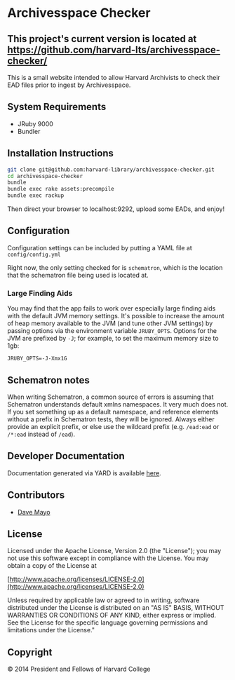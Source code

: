 # Archivesspace Checker

## This project's current version is located at https://github.com/harvard-lts/archivesspace-checker/

This is a small website intended to allow Harvard Archivists to check their EAD files prior to ingest by Archivesspace.

## System Requirements

* JRuby 9000
* Bundler

## Installation Instructions

```sh
git clone git@github.com:harvard-library/archivesspace-checker.git
cd archivesspace-checker
bundle
bundle exec rake assets:precompile
bundle exec rackup
```

Then direct your browser to localhost:9292, upload some EADs, and enjoy!

## Configuration

Configuration settings can be included by putting a YAML file at `config/config.yml`

Right now, the only setting checked for is `schematron`, which is the location that
the schematron file being used is located at.

### Large Finding Aids

You may find that the app fails to work over especially large finding aids with the default JVM memory settings.
It's possible to increase the amount of heap memory available to the JVM (and tune other JVM settings) by passing options
via the environment variable `JRUBY_OPTS`.  Options for the JVM are prefixed by `-J`; for example, to set the maximum memory size to 1gb:

``` shell
JRUBY_OPTS=-J-Xmx1G
```

## Schematron notes

When writing Schematron, a common source of errors is assuming that Schematron understands default xmlns namespaces.  It very much does not.  If you set something up as a default namespace, and reference elements without a prefix in Schematron tests, they will be ignored.  Always either provide an explicit prefix, or else use the wildcard prefix (e.g. `/ead:ead` or `/*:ead` instead of `/ead`).

## Developer Documentation
Documentation generated via YARD is available [here](http://harvard-library.github.io/archivesspace-checker).

## Contributors
* [Dave Mayo](https://github.com/pobocks)

## License
Licensed under the Apache License, Version 2.0 (the "License");
you may not use this software except in compliance with the License.
You may obtain a copy of the License at

[http://www.apache.org/licenses/LICENSE-2.0](http://www.apache.org/licenses/LICENSE-2.0)

Unless required by applicable law or agreed to in writing, software
distributed under the License is distributed on an "AS IS" BASIS,
WITHOUT WARRANTIES OR CONDITIONS OF ANY KIND, either express or implied.
See the License for the specific language governing permissions and
limitations under the License."

## Copyright
© 2014 President and Fellows of Harvard College
